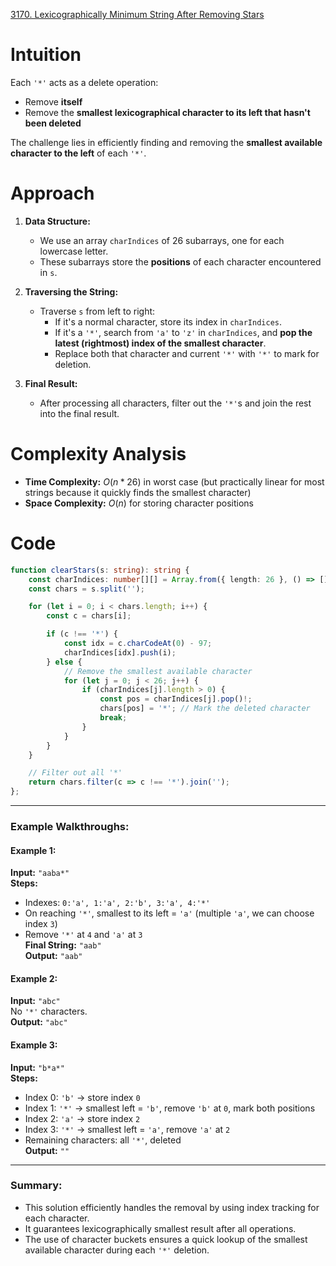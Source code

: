 [3170. Lexicographically Minimum String After Removing Stars](https://leetcode.com/problems/lexicographically-minimum-string-after-removing-stars/)

# Intuition

Each `'*'` acts as a delete operation:
- Remove **itself**
- Remove the **smallest lexicographical character to its left that hasn't been deleted**

The challenge lies in efficiently finding and removing the **smallest available character to the left** of each `'*'`.

# Approach

1. **Data Structure:**  
   - We use an array `charIndices` of 26 subarrays, one for each lowercase letter.  
   - These subarrays store the **positions** of each character encountered in `s`.

2. **Traversing the String:**  
   - Traverse `s` from left to right:
     - If it's a normal character, store its index in `charIndices`.
     - If it's a `'*'`, search from `'a'` to `'z'` in `charIndices`, and **pop the latest (rightmost) index of the smallest character**.
     - Replace both that character and current `'*'` with `'*'` to mark for deletion.

3. **Final Result:**
   - After processing all characters, filter out the `'*'`s and join the rest into the final result.

# Complexity Analysis

- **Time Complexity:** $O(n * 26)$ in worst case (but practically linear for most strings because it quickly finds the smallest character)
- **Space Complexity:** $O(n)$ for storing character positions

# Code

```typescript
function clearStars(s: string): string {
    const charIndices: number[][] = Array.from({ length: 26 }, () => []);
    const chars = s.split('');

    for (let i = 0; i < chars.length; i++) {
        const c = chars[i];

        if (c !== '*') {
            const idx = c.charCodeAt(0) - 97;
            charIndices[idx].push(i);
        } else {
            // Remove the smallest available character
            for (let j = 0; j < 26; j++) {
                if (charIndices[j].length > 0) {
                    const pos = charIndices[j].pop()!;
                    chars[pos] = '*'; // Mark the deleted character
                    break;
                }
            }
        }
    }

    // Filter out all '*'
    return chars.filter(c => c !== '*').join('');
};

```

---

### **Example Walkthroughs:**

#### Example 1:

**Input:** `"aaba*"`  
**Steps:**
- Indexes: `0:'a', 1:'a', 2:'b', 3:'a', 4:'*'`
- On reaching `'*'`, smallest to its left = `'a'` (multiple `'a'`, we can choose index `3`)
- Remove `'*'` at `4` and `'a'` at `3`  
**Final String:** `"aab"`  
**Output:** `"aab"`

#### Example 2:

**Input:** `"abc"`  
No `'*'` characters.  
**Output:** `"abc"`

#### Example 3:

**Input:** `"b*a*"`  
**Steps:**
- Index 0: `'b'` → store index `0`
- Index 1: `'*'` → smallest left = `'b'`, remove `'b'` at `0`, mark both positions
- Index 2: `'a'` → store index `2`
- Index 3: `'*'` → smallest left = `'a'`, remove `'a'` at `2`
- Remaining characters: all `'*'`, deleted  
**Output:** `""`

---

### **Summary:**

- This solution efficiently handles the removal by using index tracking for each character.
- It guarantees lexicographically smallest result after all operations.
- The use of character buckets ensures a quick lookup of the smallest available character during each `'*'` deletion.